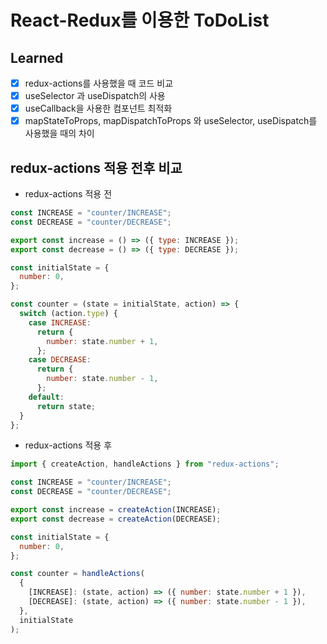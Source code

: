 # React-Redux를 이용한 ToDoList

## Learned
- [x] redux-actions를 사용했을 때 코드 비교
- [x] useSelector 과 useDispatch의 사용
- [x] useCallback을 사용한 컴포넌트 최적화
- [x] mapStateToProps, mapDispatchToProps 와 useSelector, useDispatch를 사용했을 때의 차이

## redux-actions 적용 전후 비교

- redux-actions 적용 전

```javascript
const INCREASE = "counter/INCREASE";
const DECREASE = "counter/DECREASE";

export const increase = () => ({ type: INCREASE });
export const decrease = () => ({ type: DECREASE });

const initialState = {
  number: 0,
};

const counter = (state = initialState, action) => {
  switch (action.type) {
    case INCREASE:
      return {
        number: state.number + 1,
      };
    case DECREASE:
      return {
        number: state.number - 1,
      };
    default:
      return state;
  }
};
```

- redux-actions 적용 후

```javascript
import { createAction, handleActions } from "redux-actions";

const INCREASE = "counter/INCREASE";
const DECREASE = "counter/DECREASE";

export const increase = createAction(INCREASE);
export const decrease = createAction(DECREASE);

const initialState = {
  number: 0,
};

const counter = handleActions(
  {
    [INCREASE]: (state, action) => ({ number: state.number + 1 }),
    [DECREASE]: (state, action) => ({ number: state.number - 1 }),
  },
  initialState
);
```
